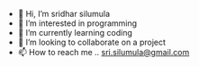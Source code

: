 - 👋 Hi, I’m sridhar silumula
- 👀 I’m interested in programming 
- 🌱 I’m currently learning coding
- 💞️ I’m looking to collaborate on a project
- 📫 How to reach me .. sri.silumula@gmail.com

<!---
rocknroll1432/rocknroll1432 is a ✨ special ✨ repository because its `README.md` (this file) appears on your GitHub profile.
You can click the Preview link to take a look at your changes.
--->
